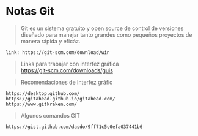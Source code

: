 # Notas Git

>Git es un sistema gratuito y open source de control de versiones diseñado para manejar tanto grandes como pequeños proyectos de manera rápida y eficáz.

    link: https://git-scm.com/download/win
    
> Links para trabajar con interfez gráfica  
    https://git-scm.com/downloads/guis

 >Recomendaciones de Interfez gráfic

    https://desktop.github.com/    
    https://gitahead.github.io/gitahead.com/    
    https://www.gitkraken.com/   
    
> Algunos comandos GIT  

    https://gist.github.com/dasdo/9ff71c5c0efa037441b6
    

 